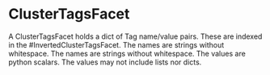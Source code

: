 # ClusterTagsFacet

A ClusterTagsFacet holds a dict of Tag name/value pairs.
These are indexed in the #InvertedClusterTagsFacet.
The names are strings without whitespace.
The names are strings without whitespace.
The values are python scalars. The values may not include
lists nor dicts.
